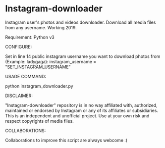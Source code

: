 # Instagram-downloader
Instagram user's photos and videos downloader. Download all media files from any username. Working 2019.

Requirement: Python v3

CONFIGURE:

Set in line 14 public instagram username you want to download photos from (Example: ladygaga):
instagram_username = "SET_INSTAGRAM_USERNAME"

USAGE COMMAND:

python instagram_downloader.py

DISCLAIMER:

"Instagram-downloader" repository is in no way affiliated with, authorized, maintained or endorsed by Instagram or any of its affiliates or subsidiaries. This is an independent and unofficial project. Use at your own risk and respect copyrights of media files.

COLLABORATIONS:

Collaborations to improve this script are always webcome :)

